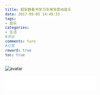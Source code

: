 ```yaml
---
title: 超安静看书学习专用背景纯音乐
date: 2017-09-05 14:49:33
tags: 
- 音乐
categories:
- 生活
#评论
comments: ture
#打赏
reward: true
toc: true
---
```

![avatar](http://omucyxh0n.bkt.clouddn.com/music/bg/646328332016120819050204_640.jpg?imageView2/0/q/75|watermark/2/text/5YiY5aSn54i3/font/5a6L5L2T/fontsize/480/fill/IzAwMDAwMA==/dissolve/100/gravity/SouthEast/dx/10/dy/10|imageslim "风过书")
<iframe frameborder="no" border="0" marginwidth="0" marginheight="0" width=298 height=52 src="//music.163.com/outchain/player?type=0&id=533216882&auto=0&height=32"></iframe>
